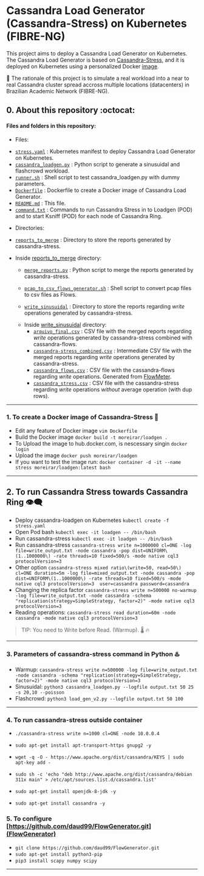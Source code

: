 # Cassandra Load Generator (Cassandra-Stress) on Kubernetes (FIBRE-NG)

This project aims to deploy a Cassandra Load Generator on Kubernetes. The Cassandra Load Generator is based on [Cassandra-Stress](https://cassandra.apache.org/doc/latest/cassandra/tools/cassandra_stress.html), and it is deployed on Kubernetes using a personalized Docker [image](https://hub.docker.com/repository/docker/moreirar/loadgen/general).

:rocket: The rationale of this project is to simulate a real workload into a near to real Cassandra cluster spread accross multiple locations (datacenters) in Brazilian Academic Network (FIBRE-NG).

## 0. About this repository :octocat:

#### Files and folders in this repository:

- Files:
* [`stress.yaml`](https://github.com/romoreira/SFI2-Distributed-Orchestration/blob/main/load_gen/stress.yaml) : Kubernetes manifest to deploy Cassandra Load Generator on Kubernetes.
* [`cassandra_loadgen.py`](https://github.com/romoreira/SFI2-Distributed-Orchestration/blob/main/load_gen/cassandra_loadgen.py) : Python script to generate a sinusuidal and flashcrowd workload.
* [`runner.sh`](https://github.com/romoreira/SFI2-Distributed-Orchestration/blob/main/load_gen/runner.sh) : Shell script to test cassandra_loadgen.py with dummy parameters.
* [`Dockerfile`](https://github.com/romoreira/SFI2-Distributed-Orchestration/blob/main/load_gen/Dockerfile) : Dockerfile to create a Docker image of Cassandra Load Generator.
* [`README.md`](https://github.com/romoreira/SFI2-Distributed-Orchestration/blob/main/load_gen/README.md) : This file.
* [`command.txt`](https://github.com/romoreira/SFI2-Distributed-Orchestration/blob/main/load_gen/command.txt) : Commands to run Cassandra Stress in to Loadgen (POD) and to start Ksniff (POD) for each node of Cassandra Ring.


- Directories:

* [`reports_to_merge`](https://github.com/romoreira/SFI2-Distributed-Orchestration/tree/main/load_gen/reports_to_merge) : Directory to store the reports generated by cassandra-stress.
+ Inside [reports_to_merge](https://github.com/romoreira/SFI2-Distributed-Orchestration/tree/main/load_gen/reports_to_merge) directory:
     * [`merge_reports.py`](https://github.com/romoreira/SFI2-Distributed-Orchestration/blob/main/load_gen/reports_to_merge/merge.py) : Python script to merge the reports generated by cassandra-stress.
     * [`pcap_to_csv_flows_generator.sh`](https://github.com/romoreira/SFI2-Distributed-Orchestration/blob/main/load_gen/reports_to_merge/pcap_to_csv_flows_generator.sh) : Shell script to convert pcap files to csv files as Flows.

     * [`write_sinusuidal`](https://github.com/romoreira/SFI2-Distributed-Orchestration/tree/main/load_gen/reports_to_merge/write_sinusuidal) : Directory to store the reports regarding *write* operations generated by cassandra-stress.
     + Inside [write_sinusuidal]() directory:
       * [`arquivo_final.csv`](https://github.com/romoreira/SFI2-Distributed-Orchestration/blob/main/load_gen/reports_to_merge/write_sinusuidal/arquivo_final.csv) : CSV file with the merged reports regarding *write* operations generated by cassandra-stress combined with cassandra-flows.
       * [`cassandra-stress_combined.csv`](https://github.com/romoreira/SFI2-Distributed-Orchestration/blob/main/load_gen/reports_to_merge/write_sinusuidal/cassandra-stress_combined.csv) : Intermediate CSV file with the merged reports regarding *write* operations generated by cassandra-stress.
       * [`cassandra_flows.csv`](https://github.com/romoreira/SFI2-Distributed-Orchestration/blob/main/load_gen/reports_to_merge/write_sinusuidal/cassandra_flows.csv) : CSV file with the cassandra-flows regarding *write* operations. Generated from [FlowMeter](https://github.com/ahlashkari/CICFlowMeter/tree/master).
       * [`cassandra_stress.csv`](https://github.com/romoreira/SFI2-Distributed-Orchestration/blob/main/load_gen/reports_to_merge/write_sinusuidal/cassandra_stress.csv) : CSV file with the cassandra-stress regarding *write* operations *without* average operation (with dup rows). 
***

### 1. To create a Docker image of Cassandra-Stress :compass:
* Edit any feature of Docker image `vim Dockerfile`
* Build the Docker image `docker build -t moreirar/loadgen .`
* To Upload the image to hub.docker.com, is nescessary singin `docker login`
* Upload the image `docker push moreirar/loadgen`
* If you want to test the image run: `docker container -d -it --name stress moreirar/loadgen:latest bash`

---

## 2. To run Cassandra Stress towards Cassandra Ring :eye_speech_bubble:
* Deploy cassandra-loadgen on Kubernetes `kubectl create -f stress.yaml`
* Open Pod bash `kubectl exec -it loadgen -- /bin/bash`
* Run cassandra-stress `kubectl exec -it loadgen -- /bin/bash`
* Run cassandra-stress `cassandra-stress write n=1000000 cl=ONE -log file=write_output.txt -node cassandra -pop dist=UNIFORM\(1..1000000\) -rate threads=10 fixed=500/s -mode native cql3 protocolVersion=3`
* Other option `cassandra-stress mixed ratio\(write=50, read=50\) cl=ONE duration=5m -log file=mixed_output.txt -node cassandra -pop dist=UNIFORM\(1..1000000\) -rate threads=10 fixed=500/s -mode native cql3 protocolVersion=3  user=cassandra password=cassandra`
* Changing the replica factor `cassandra-stress write n=500000 no-warmup -log file=write_output.txt -node cassandra -schema "replication(strategy=SimpleStrategy, factor=2)" -mode native cql3 protocolVersion=3`
* Reading operations: `cassandra-stress read duration=60m -node cassandra -mode native cql3 protocolVersion=3`


> TIP: You need to Write before Read. (Warmup). :thermometer:  :fire:

---

### 3. Parameters of cassandra-stress command in Python :hotsprings:
* Warmup: `cassandra-stress write n=500000 -log file=write_output.txt -node cassandra -schema "replication(strategy=SimpleStrategy, factor=2)" -mode native cql3 protocolVersion=3`
* Sinusuidal: `python3 cassandra_loadgen.py --logfile output.txt 50 25 -s 20,10 --poisson`
* Flashcrowd: `python3 load_gen_v2.py --logfile output.txt 50 100`

---

### 4. To run cassandra-stress outside container
  * `./cassandra-stress write n=1000 cl=ONE -node 10.0.0.4`

  * `sudo apt-get install apt-transport-https gnupg2 -y`
  * `wget -q -O - https://www.apache.org/dist/cassandra/KEYS | sudo  apt-key add -`
  * `sudo sh -c 'echo "deb http://www.apache.org/dist/cassandra/debian 311x main" > /etc/apt/sources.list.d/cassandra.list'`
  * `sudo apt-get install openjdk-8-jdk -y`
  * `sudo apt-get install cassandra -y`

###  5. To configure [https://github.com/daud99/FlowGenerator.git](FlowGenerator)
  * `git clone https://github.com/daud99/FlowGenerator.git`
  * `sudo apt-get install python3-pip`
  * `pip3 install scapy numpy scipy`

---